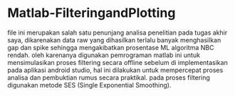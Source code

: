 # Matlab-FilteringandPlotting
file ini merupakan salah satu penunjang analisa penelitian pada tugas akhir saya, dikarenakan data raw yang dihasilkan terlalu banyak menghasilkan gap dan spike sehingga mengakibatkan prosentase ML algoritma NBC rendah. oleh karenanya digunakan pemrograman matlab ini untuk mensimulasikan proses filtering secara offline sebelum di implementasikan pada aplikasi android studio, hal ini dilakukan untuk mempercepat proses analisa dan pembuktian rumus secara praktikal. pada proses filtering digunakan metode SES (Single Exponential Smoothing).
